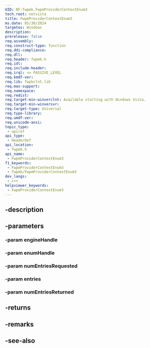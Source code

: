 ```yaml
---
UID: NF:fwpmk.FwpmProviderContextEnum3
tech.root: netvista
title: FwpmProviderContextEnum3
ms.date: 05/30/2024
targetos: Windows
description: 
prerelease: false
req.assembly: 
req.construct-type: function
req.ddi-compliance: 
req.dll: 
req.header: fwpmk.h
req.idl: 
req.include-header: 
req.irql: <= PASSIVE_LEVEL
req.kmdf-ver: 
req.lib: fwpkclnt.lib
req.max-support: 
req.namespace: 
req.redist: 
req.target-min-winverclnt: Available starting with Windows Vista.
req.target-min-winversvr: 
req.target-type: Universal
req.type-library: 
req.umdf-ver: 
req.unicode-ansi: 
topic_type:
 - apiref
api_type:
 - HeaderDef
api_location:
 - fwpmk.h
api_name:
 - FwpmProviderContextEnum3
f1_keywords:
 - FwpmProviderContextEnum3
 - fwpmk/FwpmProviderContextEnum3
dev_langs:
 - c++
helpviewer_keywords:
 - FwpmProviderContextEnum3
---
```


## -description

## -parameters

### -param engineHandle

### -param enumHandle

### -param numEntriesRequested

### -param entries

### -param numEntriesReturned

## -returns

## -remarks

## -see-also

